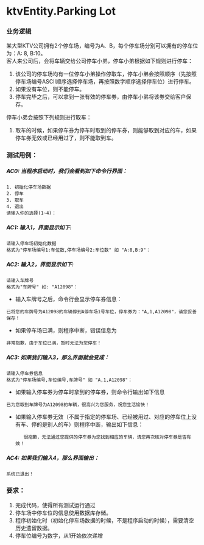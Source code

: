 # ktvEntity.Parking Lot
### 业务逻辑
某大型KTV公司拥有2个停车场，编号为A、B，每个停车场分别可以拥有的停车位为：A: 8, B:10。    
客人来公司后，会将车辆交给公司停车小弟，停车小弟根据如下规则进行停车：   
1. 该公司的停车场均有一位停车小弟操作停取车，停车小弟会按照顺序（先按照停车场编号ASCII顺序选择停车场，再按照数字顺序选择停车位）进行停车。   
2. 如果没有车位，则不能停车。   
3. 停车完毕之后，可以拿到一张有效的停车券，由停车小弟将该券交给客户保存。  

停车小弟会按照下列规则进行取车：       
1. 取车的时候，如果停车券为停车时取到的停车券，则能够取到对应的车，如果停车券无效或已经用过了，则不能取到车。

### 测试用例：  
##### AC0: 当程序启动时，我们会看到如下命令行界面：
      
```
1. 初始化停车场数据
2. 停车
3. 取车
4. 退出
请输入你的选择(1~4)：
```

##### AC1: 输入1，界面显示如下:

```
请输入停车场初始化数据
格式为"停车场编号1:车位数,停车场编号2:车位数" 如 "A:8,B:9"：
```
      
##### AC2: 输入2，界面显示如下:
 
```
请输入车牌号
格式为"车牌号" 如: "A12098"：
```
* 输入车牌号之后，命令行会显示停车券信息：

 ```
 已将您的车牌号为A12098的车辆停到A停车场1号车位，停车券为："A,1,A12098"，请您妥善保存！
 ```

* 如果停车场已满，则程序中断，错误信息为

 ```
 非常抱歉，由于车位已满，暂时无法为您停车！
 ```

##### AC3: 如果我们输入3，那么界面就会变成：

```
请输入停车券信息
格式为"停车场编号,车位编号,车牌号" 如 "A,1,A12098"：
```
 
* 如果输入停车券为停车时拿到的停车券，则命令行输出如下信息   
     
 ```
 已为您取到车牌号为A12098的车辆，很高兴为您服务，祝您生活愉快！
 ```
      
* 如果输入停车券无效（不属于指定的停车场、已经被用过、对应的停车位上没有车、停的是别人的车）则程序中断，输出如下信息：

   ```
      很抱歉，无法通过您提供的停车券为您找到相应的车辆，请您再次核对停车券是否有效！
   ```
     
##### AC4: 如果我们输入4，那么界面输出：

```
系统已退出！
```

### 要求：  
1. 完成代码，使得所有测试运行通过
2. 停车场中停车位的信息使用数据库存储。 
3. 程序初始化时（初始化停车场数据的时候，不是程序启动的时候），需要清空历史遗留数据。 
4. 停车位编号为数字，从1开始依次递增